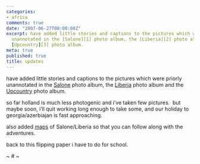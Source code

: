 ```yaml
---
categories:
- africa
comments: true
date: "2007-06-27T00:00:00Z"
excerpt: have added little stories and captions to the pictures which were priorly
  unannotated in the [Salone][1] photo album, the [Liberia][2] photo album and the
  [Upcountry][3] photo album.
meta: true
published: true
title: updates
---
```


have added little stories and captions to the pictures which were priorly unannotated in the [Salone][1] photo album, the [Liberia][2] photo album and the [Upcountry][3] photo album.

 [1]: http://caseykuhlman.typepad.com/photos/colonialism/index.html
 [2]: http://caseykuhlman.typepad.com/photos/little_america/index.html
 [3]: http://caseykuhlman.typepad.com/photos/visiting_cannibals/index.html

so far holland is much less photogenic and i’ve taken few pictures.  but maybe soon, i’ll quit working long enough to take some, and our holiday to georgia/azerbiajan is fast approaching.  

also added [maps][4] of Salone/Liberia so that you can follow along with the adventures.

 [4]: http://caseykuhlman.typepad.com/underwater/maps_of_salone.html

back to this flipping paper i have to do for school.

~ # ~
